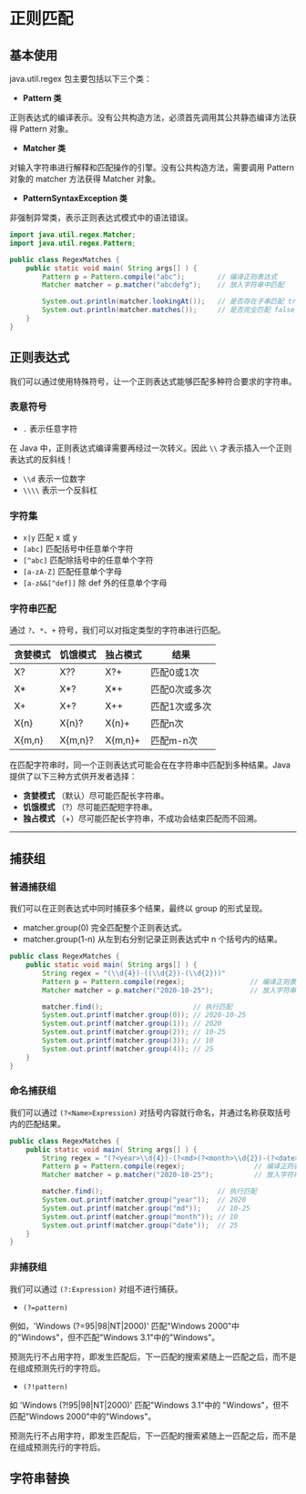 # 正则匹配

## 基本使用

java.util.regex 包主要包括以下三个类：

- **Pattern 类**

正则表达式的编译表示。没有公共构造方法，必须首先调用其公共静态编译方法获得 Pattern 对象。

- **Matcher 类**

对输入字符串进行解释和匹配操作的引擎。没有公共构造方法，需要调用 Pattern 对象的 matcher 方法获得 Matcher 对象。

- **PatternSyntaxException 类**

非强制异常类，表示正则表达式模式中的语法错误。

```java
import java.util.regex.Matcher;
import java.util.regex.Pattern;

public class RegexMatches {
    public static void main( String args[] ) {
        Pattern p = Pattern.compile("abc");        // 编译正则表达式
        Matcher matcher = p.matcher("abcdefg");    // 放入字符串中匹配

        System.out.println(matcher.lookingAt());   // 是否存在子串匹配 true
        System.out.println(matcher.matches());     // 是否完全匹配 false
    }
}
```

## 正则表达式

我们可以通过使用特殊符号，让一个正则表达式能够匹配多种符合要求的字符串。

### 表意符号

- `.` 表示任意字符

在 Java 中，正则表达式编译需要再经过一次转义。因此 `\\` 才表示插入一个正则表达式的反斜线！

- `\\d` 表示一位数字
- `\\\\` 表示一个反斜杠

### 字符集

- `x|y` 匹配 x 或 y
- `[abc]`    匹配括号中任意单个字符
- `[^abc]`    匹配除括号中的任意单个字符
- `[a-zA-Z]` 匹配任意单个字母
- `[a-z&&[^def]]` 除 def 外的任意单个字母

### 字符串匹配

通过 `?`、`*`、`+` 符号，我们可以对指定类型的字符串进行匹配。

 贪婪模式   | 饥饿模式    | 独占模式    | 结果      
--------|---------|---------|---------	
 X?     | X??     | X?+     | 匹配0或1次  
 X*     | X*?     | X*+     | 匹配0次或多次 
 X+     | X+?     | X++     | 匹配1次或多次 
 X{n}   | X{n}?   | X{n}+   | 匹配n次    
 X{m,n} | X{m,n}? | X{m,n}+ | 匹配m-n次  

在匹配字符串时，同一个正则表达式可能会在在字符串中匹配到多种结果。Java 提供了以下三种方式供开发者选择：

- **贪婪模式** （默认）尽可能匹配长字符串。
- **饥饿模式** （?）尽可能匹配短字符串。
- **独占模式** （+）尽可能匹配长字符串，不成功会结束匹配而不回溯。

---

## 捕获组

### 普通捕获组

我们可以在正则表达式中同时捕获多个结果，最终以 group 的形式呈现。

- matcher.group(0) 完全匹配整个正则表达式。
- matcher.group(1-n) 从左到右分别记录正则表达式中 n 个括号内的结果。

```java
public class RegexMatches {
    public static void main( String args[] ) {
        String regex = "(\\d{4})-((\\d{2})-(\\d{2}))"     
        Pattern p = Pattern.compile(regex);                // 编译正则表达式
        Matcher matcher = p.matcher("2020-10-25");         // 放入字符串

        matcher.find();                      // 执行匹配
        System.out.printf(matcher.group(0)); // 2020-10-25
        System.out.printf(matcher.group(1)); // 2020
        System.out.printf(matcher.group(2)); // 10-25
        System.out.printf(matcher.group(3)); // 10
        System.out.printf(matcher.group(4)); // 25
    }
}
```

### 命名捕获组

我们可以通过 `(?<Name>Expression)` 对括号内容就行命名，并通过名称获取括号内的匹配结果。

```java
public class RegexMatches {
    public static void main( String args[] ) {
        String regex = "(?<year>\\d{4})-(?<md>(?<month>\\d{2})-(?<date>\\d{2}))"; 
        Pattern p = Pattern.compile(regex);                 // 编译正则表达式
        Matcher matcher = p.matcher("2020-10-25");          // 放入字符串中匹配

        matcher.find();                            // 执行匹配
        System.out.printf(matcher.group("year"));  // 2020
        System.out.printf(matcher.group("md"));    // 10-25
        System.out.printf(matcher.group("month")); // 10
        System.out.printf(matcher.group("date"));  // 25
    }
}
```

### 非捕获组

我们可以通过 `(?:Expression)` 对组不进行捕获。

- `(?=pattern)`

例如，'Windows (?=95|98|NT|2000)' 匹配"Windows 2000"中的"Windows"，但不匹配"Windows 3.1"中的"Windows"。

预测先行不占用字符，即发生匹配后，下一匹配的搜索紧随上一匹配之后，而不是在组成预测先行的字符后。

- `(?!pattern)`

如 'Windows (?!95|98|NT|2000)' 匹配"Windows 3.1"中的 "Windows"，但不匹配"Windows 2000"中的"Windows"。

预测先行不占用字符，即发生匹配后，下一匹配的搜索紧随上一匹配之后，而不是在组成预测先行的字符后。

## 字符串替换
